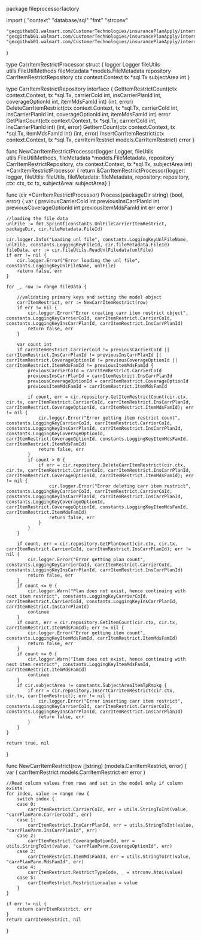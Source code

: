 package fileprocessorfactory

import (
	"context"
	"database/sql"
	"fmt"
	"strconv"

	"gecgithub01.walmart.com/CustomerTechnologies/insurancePlanApply/internal/constants"
	"gecgithub01.walmart.com/CustomerTechnologies/insurancePlanApply/internal/models"
	"gecgithub01.walmart.com/CustomerTechnologies/insurancePlanApply/internal/utils"
)

type CarrItemRestrictProcessor struct {
	logger       Logger
	fileUtils    utils.FileUtilMethods
	fileMetadata *models.FileMetadata
	repository   CarrItemRestrictRepository
	ctx          context.Context
	tx           *sql.Tx
	subjectArea  int
}

type CarrItemRestrictRepository interface {
	GetItemRestrictCount(ctx context.Context, tx *sql.Tx, carrierCoId int, insCarrierPlanId int, coverageOptionId int, itemMdsFamId int) (int, error)
	DeleteCarrItemRestrict(ctx context.Context, tx *sql.Tx, carrierCoId int, insCarrierPlanId int, coverageOptionId int, itemMdsFamId int) error
	GetPlanCount(ctx context.Context, tx *sql.Tx, carrierCoId int, insCarrierPlanId int) (int, error)
	GetItemCount(ctx context.Context, tx *sql.Tx, itemMdsFamId int) (int, error)
	InsertCarrItemRestrict(ctx context.Context, tx *sql.Tx, carrItemRestrict models.CarrItemRestrict) error
}

func NewCarrItemRestrictProcessor(logger Logger, fileUtils utils.FileUtilMethods, fileMetadata *models.FileMetadata, repository CarrItemRestrictRepository, ctx context.Context, tx *sql.Tx, subjectArea int) *CarrItemRestrictProcessor {
	return &CarrItemRestrictProcessor{logger: logger, fileUtils: fileUtils, fileMetadata: fileMetadata, repository: repository, ctx: ctx, tx: tx, subjectArea: subjectArea}
}

func (cir *CarrItemRestrictProcessor) Process(packageDir string) (bool, error) {
	var (
		previousCarrierCoId      int
		previousInsCarrPlanId    int
		previousCoverageOptionId int
		previousItemMdsFamId     int
		err                      error
	)

	//loading the file data
	unlFile := fmt.Sprintf(constants.UnlFileCarrierItemRestrict, packageDir, cir.fileMetadata.FileId)

	cir.logger.Info("Loading unl file", constants.LoggingKeyUnlFileName, unlFile, constants.LoggingKeyFileId, cir.fileMetadata.FileId)
	fileData, err := cir.fileUtils.ReadUnlFiledata(unlFile)
	if err != nil {
		cir.logger.Error("Error loading the unl file", constants.LoggingKeyUnlFileName, unlFile)
		return false, err
	}

	for _, row := range fileData {

		//validating primary keys and setting the model object
		carrItemRestrict, err := NewCarrItemRestrict(row)
		if err != nil {
			cir.logger.Error("Error creating carr item restrict object", constants.LoggingKeyCarrierCoId, carrItemRestrict.CarrierCoId, constants.LoggingKeyInsCarrPlanId, carrItemRestrict.InsCarrPlanId)
			return false, err
		}

		var count int
		if carrItemRestrict.CarrierCoId != previousCarrierCoId || carrItemRestrict.InsCarrPlanId != previousInsCarrPlanId || carrItemRestrict.CoverageOptionId != previousCoverageOptionId || carrItemRestrict.ItemMdsFamId != previousItemMdsFamId {
			previousCarrierCoId = carrItemRestrict.CarrierCoId
			previousInsCarrPlanId = carrItemRestrict.InsCarrPlanId
			previousCoverageOptionId = carrItemRestrict.CoverageOptionId
			previousItemMdsFamId = carrItemRestrict.ItemMdsFamId

			if count, err = cir.repository.GetItemRestrictCount(cir.ctx, cir.tx, carrItemRestrict.CarrierCoId, carrItemRestrict.InsCarrPlanId, carrItemRestrict.CoverageOptionId, carrItemRestrict.ItemMdsFamId); err != nil {
				cir.logger.Error("Error getting item restrict count", constants.LoggingKeyCarrierCoId, carrItemRestrict.CarrierCoId, constants.LoggingKeyInsCarrPlanId, carrItemRestrict.InsCarrPlanId, constants.LoggingKeyCoverageOptionId, carrItemRestrict.CoverageOptionId, constants.LoggingKeyItemMdsFamId, carrItemRestrict.ItemMdsFamId)
				return false, err
			}
			if count > 0 {
				if err = cir.repository.DeleteCarrItemRestrict(cir.ctx, cir.tx, carrItemRestrict.CarrierCoId, carrItemRestrict.InsCarrPlanId, carrItemRestrict.CoverageOptionId, carrItemRestrict.ItemMdsFamId); err != nil {
					cir.logger.Error("Error deleting carr item restrict", constants.LoggingKeyCarrierCoId, carrItemRestrict.CarrierCoId, constants.LoggingKeyInsCarrPlanId, carrItemRestrict.InsCarrPlanId, constants.LoggingKeyCoverageOptionId, carrItemRestrict.CoverageOptionId, constants.LoggingKeyItemMdsFamId, carrItemRestrict.ItemMdsFamId)
					return false, err
				}
			}
		}

		if count, err = cir.repository.GetPlanCount(cir.ctx, cir.tx, carrItemRestrict.CarrierCoId, carrItemRestrict.InsCarrPlanId); err != nil {
			cir.logger.Error("Error getting plan count", constants.LoggingKeyCarrierCoId, carrItemRestrict.CarrierCoId, constants.LoggingKeyInsCarrPlanId, carrItemRestrict.InsCarrPlanId)
			return false, err
		}
		if count <= 0 {
			cir.logger.Warn("Plan does not exist, hence continuing with next item restrict", constants.LoggingKeyCarrierCoId, carrItemRestrict.CarrierCoId, constants.LoggingKeyInsCarrPlanId, carrItemRestrict.InsCarrPlanId)
			continue
		}
		if count, err = cir.repository.GetItemCount(cir.ctx, cir.tx, carrItemRestrict.ItemMdsFamId); err != nil {
			cir.logger.Error("Error getting item count", constants.LoggingKeyItemMdsFamId, carrItemRestrict.ItemMdsFamId)
			return false, err
		}
		if count <= 0 {
			cir.logger.Warn("Item does not exist, hence continuing with next item restrict", constants.LoggingKeyItemMdsFamId, carrItemRestrict.ItemMdsFamId)
			continue
		}
		if cir.subjectArea != constants.SubjectAreaItemTpRmpkg {
			if err = cir.repository.InsertCarrItemRestrict(cir.ctx, cir.tx, carrItemRestrict); err != nil {
				cir.logger.Error("Error inserting carr item restrict", constants.LoggingKeyCarrierCoId, carrItemRestrict.CarrierCoId, constants.LoggingKeyInsCarrPlanId, carrItemRestrict.InsCarrPlanId)
				return false, err
			}
		}
	}

	return true, nil
}

func NewCarrItemRestrict(row []string) (models.CarrItemRestrict, error) {
	var (
		carrItemRestrict models.CarrItemRestrict
		err              error
	)

	//Read column values from rows and set in the model only if column exists
	for index, value := range row {
		switch index {
		case 0:
			carrItemRestrict.CarrierCoId, err = utils.StringToInt(value, "carrPlanParm.CarrierCoId", err)
		case 1:
			carrItemRestrict.InsCarrPlanId, err = utils.StringToInt(value, "carrPlanParm.InsCarrPlanId", err)
		case 2:
			carrItemRestrict.CoverageOptionId, err = utils.StringToInt(value, "carrPlanParm.CoverageOptionId", err)
		case 3:
			carrItemRestrict.ItemMdsFamId, err = utils.StringToInt(value, "carrPlanParm.MdsFamId", err)
		case 4:
			carrItemRestrict.RestrictTypeCode, _ = strconv.Atoi(value)
		case 5:
			carrItemRestrict.Restrictionvalue = value
		}
	}

	if err != nil {
		return carrItemRestrict, err
	}
	return carrItemRestrict, nil
}
